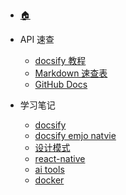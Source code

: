 <!-- _navbar.md -->

<!-- _navbar.md -->
* [:house:](/)

* API 速查
  * [docsify 教程](https://docsify.js.org/#/quickstart)
  <!-- * [docsify emjo](https://docsify.js.org/#/emoji?id=emoji) -->
  <!-- * [🐺 emojicopy 查询](https://emojicopy.com/) -->
  * [Markdown 速查表](https://markdown.com.cn/cheat-sheet.html)
  * [GitHub Docs](https://docs.github.com/en "github docs 文档")

* 学习笔记
  * [docsify](/pages/notes/docsify.md "docsify 学习笔记")
  * [docsify emjo natvie](/pages/notes/emoji.md)
  * [设计模式](/pages/notes/design-pattern.md)
  * [react-native](/pages/notes/react-native.md)
  * [ai tools](/pages/notes/ai-tools.md)
  * [docker](/pages/notes/docker.md)

